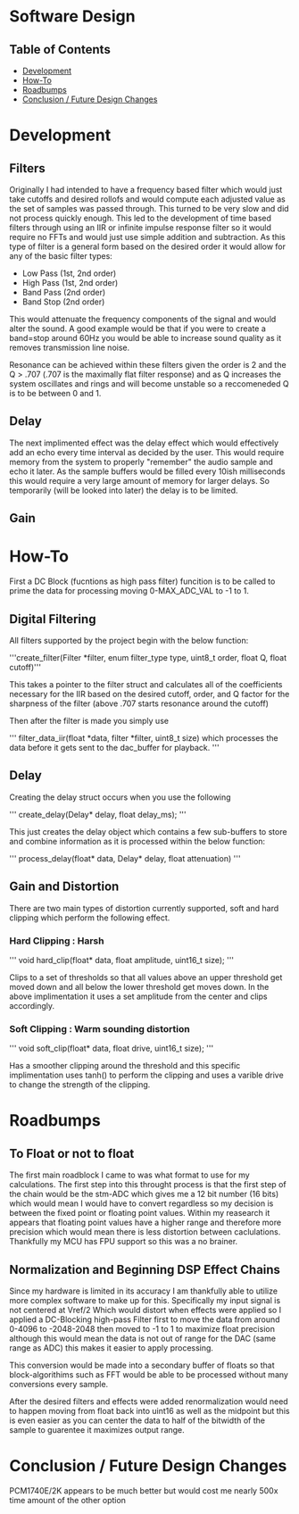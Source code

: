 # Software Design

## Table of Contents
* [Development](#Development)
* [How-To](#How-To)
* [Roadbumps](#Roadbumps)
* [Conclusion / Future Design Changes](#Conclusion--Future-Design-cChanges)

# Development 
## Filters
Originally I had intended to have a frequency based filter which would just take cutoffs and desired rollofs and would compute each adjusted value as the set of samples was passed through. This turned to be very slow and did not process quickly enough. This led to the development of time based filters through using an IIR or infinite impulse response filter so it would require no FFTs and would just use simple addition and subtraction. As this type of filter is a general form based on the desired order it would allow for any of the basic filter types:

* Low Pass (1st, 2nd order)
* High Pass (1st, 2nd order)
* Band Pass (2nd order)
* Band Stop (2nd order)

This would attenuate the frequency components of the signal and would alter the sound. A good example would be that if you were to create a band=stop around 60Hz you would be able to increase sound quality as it removes transmission line noise.

Resonance can be achieved within these filters given the order is 2 and the Q > .707 (.707 is the maximally flat filter response) and as Q increases the system oscillates and rings and will become unstable so a reccomeneded Q is to be between 0 and 1.

## Delay 
The next implimented effect was the delay effect which would effectively add an echo every time interval as decided by the user. This would require memory from the system to properly "remember" the audio sample and echo it later. As the sample buffers would be filled every 10ish milliseconds this would require a very large amount of memory for larger delays. So temporarily (will be looked into later) the delay is to be limited. 

## Gain


# How-To

First a DC Block (fucntions as high pass filter) funcition is to be called to prime the data for processing moving 0-MAX_ADC_VAL to -1 to 1.

## Digital Filtering
All filters supported by the project begin with the below function:
 
'''create_filter(Filter *filter, enum filter_type type, uint8_t order, float Q, float cutoff)'''
  
This takes a pointer to the filter struct and calculates all of the coefficients necessary for the IIR based on the desired cutoff, order, and Q factor for the sharpness of the filter (above .707 starts resonance around the cutoff)

Then after the filter is made you simply use

''' filter_data_iir(float *data, filter *filter, uint8_t size) which processes the data before it gets sent to the dac_buffer for playback. '''

## Delay 

Creating the delay struct occurs when you use the following 

''' create_delay(Delay* delay, float delay_ms); '''

This just creates the delay object which contains a few sub-buffers to store and combine information as it is processed within the below function:

''' process_delay(float* data, Delay* delay, float attenuation) '''


## Gain and Distortion
There are two main types of distortion currently supported, soft and hard clipping which perform the following effect.

### Hard Clipping : Harsh

''' void hard_clip(float* data, float amplitude, uint16_t size); '''

Clips to a set of thresholds so that all values above an upper threshold get moved down and all below the lower threshold get moves down. In the above implimentation it uses a set amplitude from the center and clips accordingly.

### Soft Clipping : Warm sounding distortion 

''' void soft_clip(float* data, float drive, uint16_t size); '''

Has a smoother clipping around the threshold and this specific implimentation uses tanh() to perform the clipping and uses a varible drive to change the strength of the clipping.


# Roadbumps

## To Float or not to float 
The first main roadblock I came to was what format to use for my calculations. The first step into this throught process is that the first step of the chain would be the stm-ADC which gives me a 12 bit number (16 bits) which would mean I would have to convert regardless so my decision is between the fixed point or floating point values. Within my reasearch it appears that floating point values have a higher range and therefore more precision which would mean there is less distortion between caclulations. Thankfully my MCU has FPU support so this was a no brainer.


## Normalization and Beginning DSP Effect Chains
Since my hardware is limited in its accuracy I am thankfully able to utilize more complex software to make up for this. Specifically my input signal is not centered at Vref/2 Which would distort when effects were applied so I applied a DC-Blocking high-pass Filter first to move the data from around 0-4096 to -2048-2048 then moved to -1 to 1 to maximize float precision although this would mean the data is not out of range for the DAC (same range as ADC) this makes it easier to apply processing.

This conversion would be made into a secondary buffer of floats so that block-algorithims such as FFT would be able to be processed without many conversions every sample. 

After the desired filters and effects were added renormalization would need to happen moving from float back into uint16 as well as the midpoint but this is even easier as you can center the data to half of the bitwidth of the sample to guarentee it maximizes output range.



# Conclusion / Future Design Changes

PCM1740E/2K appears to be much better but would cost me nearly 500x time amount of the other option
